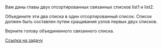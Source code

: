 Вам даны главы двух отсортированных связанных списков list1 и list2.

Объедините эти два списка в один отсортированный список. Список должен быть составлен путем сращивания узлов первых двух списков.

Верните голову объединенного связанного списка.

[Ссылка на задачу](https://leetcode.com/problems/merge-two-sorted-lists/description/)